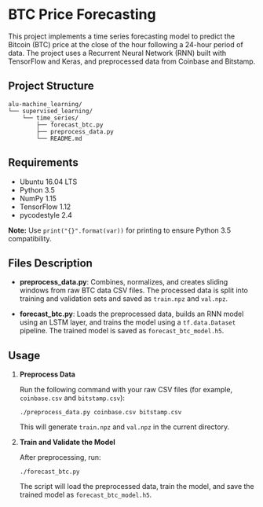 # BTC Price Forecasting

This project implements a time series forecasting model to predict the Bitcoin 
(BTC) price at the close of the hour following a 24-hour period of data. The 
project uses a Recurrent Neural Network (RNN) built with TensorFlow and Keras, 
and preprocessed data from Coinbase and Bitstamp.

## Project Structure

```
alu-machine_learning/
└── supervised_learning/
    └── time_series/
        ├── forecast_btc.py
        ├── preprocess_data.py
        └── README.md
```

## Requirements

- Ubuntu 16.04 LTS  
- Python 3.5  
- NumPy 1.15  
- TensorFlow 1.12  
- pycodestyle 2.4

**Note:** Use `print("{}".format(var))` for printing to ensure Python 3.5 
compatibility.

## Files Description

- **preprocess_data.py**: Combines, normalizes, and creates sliding windows 
  from raw BTC data CSV files. The processed data is split into training and 
  validation sets and saved as `train.npz` and `val.npz`.
  
- **forecast_btc.py**: Loads the preprocessed data, builds an RNN model using an 
  LSTM layer, and trains the model using a `tf.data.Dataset` pipeline. The 
  trained model is saved as `forecast_btc_model.h5`.

## Usage

1. **Preprocess Data**

   Run the following command with your raw CSV files (for example, 
   `coinbase.csv` and `bitstamp.csv`):

   ```
   ./preprocess_data.py coinbase.csv bitstamp.csv
   ```

   This will generate `train.npz` and `val.npz` in the current directory.

2. **Train and Validate the Model**

   After preprocessing, run:

   ```
   ./forecast_btc.py
   ```

   The script will load the preprocessed data, train the model, and save the 
   trained model as `forecast_btc_model.h5`.
